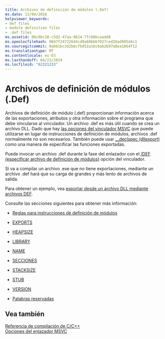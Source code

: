 ```yaml
---
title: Archivos de definición de módulos (.Def)
ms.date: 11/04/2016
helpviewer_keywords:
- def files
- module definition files
- .def files
ms.assetid: 08c0bc28-c5d2-47aa-9624-7fc68bcaa4d8
ms.openlocfilehash: 0047f24722644cd9a68bbbf827ced26ad085d4c1
ms.sourcegitcommit: 0ab61bc3d2b6cfbd52a16c6ab2b97a8ea1864f12
ms.translationtype: MT
ms.contentlocale: es-ES
ms.lasthandoff: 04/23/2019
ms.locfileid: "62321233"
---
```

# <a name="module-definition-def-files"></a>Archivos de definición de módulos (.Def)

Archivos de definición de módulo (.def) proporcionan información acerca de las exportaciones, atributos y otra información sobre el programa que debe vincularse al vinculador. Un archivo .def es más útil cuando se crea un archivo DLL. Dado que hay [las opciones del vinculador MSVC](linker-options.md) que puede utilizarse en lugar de instrucciones de definición de módulos, archivos .def normalmente no son necesarios. También puede usar [__declspec (dllexport)](../exporting-from-a-dll-using-declspec-dllexport.md) como una manera de especificar las funciones exportadas.

Puede invocar un archivo .def durante la fase del enlazador con el [/DEF (especificar archivo de definición de módulos)](def-specify-module-definition-file.md) opción del vinculador.

Si va a compilar un archivo .exe que no tiene exportaciones, mediante un archivo .def hará que su carga de grandes y más lento de archivos de salida.

Para obtener un ejemplo, vea [exportar desde un archivo DLL mediante archivos DEF](../exporting-from-a-dll-using-def-files.md).

Consulte las secciones siguientes para obtener más información:

- [Reglas para instrucciones de definición de módulos](rules-for-module-definition-statements.md)

- [EXPORTS](exports.md)

- [HEAPSIZE](heapsize.md)

- [LIBRARY](library.md)

- [NAME](name-c-cpp.md)

- [SECCIONES](sections-c-cpp.md)

- [STACKSIZE](stacksize.md)

- [STUB](stub.md)

- [VERSION](version-c-cpp.md)

- [Palabras reservadas](reserved-words.md)

## <a name="see-also"></a>Vea también

[Referencia de compilación de C/C++](c-cpp-building-reference.md)<br/>
[Opciones del enlazador MSVC](linker-options.md)
